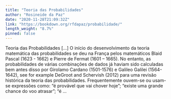 ```yaml
---
title: "Teoria das Probabilidades"
author: "Rosineide da Paz"
date: "2020-11-28T21:09:32Z"
link: "https://bookdown.org/rfdapaz/probabilidade/"
length_weight: "8.7%"
pinned: false
---
```


Teoria das Probabilidades [...] O início do desenvolvimento da teoria matemática das probabilidades se deu na França pelos matemáticos Blaid Pascal (1623 - 1662) e Pierre de Fermat (1601 – 1665). No entanto, as probabilidades de várias combinações de dados já haviam sido calculadas bem antes disso por Girolamo Cardano (1501-1576) e Galileo Galilei (1564-1642), see for example DeGroot and Schervish (2012) para uma revisão histórica da teoria das probabilidades. Frequentemente ouvem-se ou usam-se expressões como: “é provável que vai chover hoje”; “existe uma grande chance do voo atrasar”; “é ...
